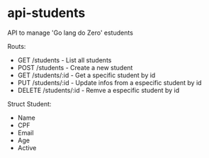 # api-students
API to manage 'Go lang do Zero' estudents

Routs:
- GET /students - List all students
- POST /students - Create a new student
- GET /students/:id - Get a specific student by id
- PUT /students/:id - Update infos from a especific student by id
- DELETE /students/:id - Remve a especific student by id

Struct Student:
- Name
- CPF
- Email
- Age
- Active
